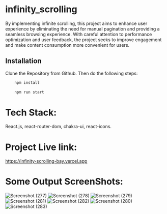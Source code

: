 # infinity_scrolling
By implementing infinite scrolling, this project aims to enhance user experience by eliminating the need for manual pagination and providing a seamless browsing experience. With careful attention to performance optimization and user feedback, the project seeks to improve engagement and make content consumption more convenient for users.

## Installation

Clone the Repository from Github. Then do the following steps:

```bash
    npm install
    
    npm run start
```
# Tech Stack:
React.js, react-router-dom, chakra-ui, react-icons.

# Project Live link:
https://infinity-scrolling-bay.vercel.app

# Some Output ScreenShots:
![Screenshot (277)](https://github.com/Pushpendra-1697/infinity_scrolling/assets/104748364/3c60049f-ff93-455a-b98f-f66e389fe73e)
![Screenshot (278)](https://github.com/Pushpendra-1697/infinity_scrolling/assets/104748364/f25b9111-f09b-431a-a149-9191ef9899d0)
![Screenshot (279)](https://github.com/Pushpendra-1697/infinity_scrolling/assets/104748364/0adaca9b-b781-4719-a3d6-589ca9cbb5e8)
![Screenshot (281)](https://github.com/Pushpendra-1697/infinity_scrolling/assets/104748364/17f26f7c-c2ff-422d-8594-4fc35c05a607)
![Screenshot (282)](https://github.com/Pushpendra-1697/infinity_scrolling/assets/104748364/5abd64c3-2612-445a-9ddc-3ca72feda70d)
![Screenshot (280)](https://github.com/Pushpendra-1697/infinity_scrolling/assets/104748364/8f69f5e8-3b4c-4ae0-909f-54793a591f53)
![Screenshot (283)](https://github.com/Pushpendra-1697/infinity_scrolling/assets/104748364/a5b8b757-6785-48f0-ba38-657be4701ec6)

